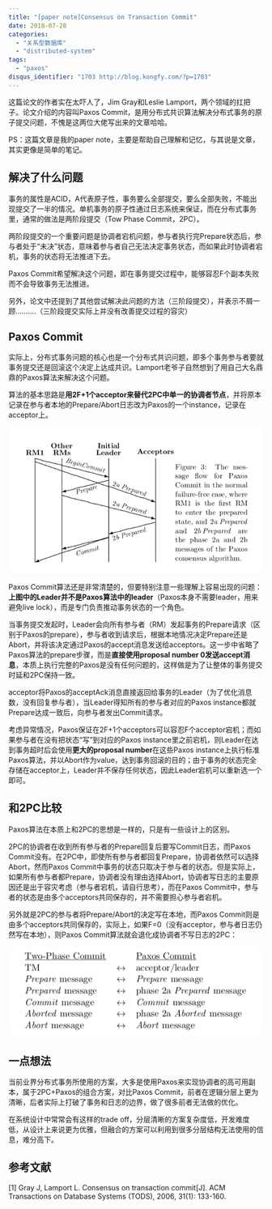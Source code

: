 ```yaml
---
title: "[paper note]Consensus on Transaction Commit"
date: 2018-07-28
categories: 
  - "关系型数据库"
  - "distributed-system"
tags: 
  - "paxos"
disqus_identifier: "1703 http://blog.kongfy.com/?p=1703"
---
```


这篇论文的作者实在太吓人了，Jim Gray和Leslie Lamport，两个领域的扛把子。论文介绍的内容叫Paxos Commit，是用分布式共识算法解决分布式事务的原子提交问题，不愧是这两位大佬写出来的文章哈哈。

PS：这篇文章是我的paper note，主要是帮助自己理解和记忆，与其说是文章，其实更像是简单的笔记。

## 解决了什么问题


事务的属性是ACID，A代表原子性，事务要么全部提交，要么全部失败，不能出现提交了一半的情况。单机事务的原子性通过日志系统来保证，而在分布式事务里，通常的做法是两阶段提交（Tow Phase Commit，2PC）。

两阶段提交的一个重要问题是协调者宕机问题，参与者执行完Prepare状态后，参与者处于“未决”状态，意味着参与者自己无法决定事务状态，而如果此时协调者宕机，事务的状态将无法推进下去。

Paxos Commit希望解决这个问题，即在事务提交过程中，能够容忍F个副本失败而不会导致事务无法推进。

另外，论文中还提到了其他尝试解决此问题的方法（三阶段提交），并表示不屑一顾……....（三阶段提交实际上并没有改善提交过程的容灾）

<!--more-->

## Paxos Commit


实际上，分布式事务问题的核心也是一个分布式共识问题，即多个事务参与者要就事务提交还是回滚这个决定上达成共识。Lamport老爷子自然想到了用自己大名鼎鼎的Paxos算法来解决这个问题。

算法的基本思路是**用2F+1个acceptor来替代2PC中单一的协调者节点**，并将原本记录在参与者本地的Prepare/Abort日志改为Paxos的一个instance，记录在acceptor上。

[![](/assets/images/paxos-commit.png)](/assets/images/paxos-commit.png)

Paxos Commit算法还是非常清楚的，但要特别注意一些理解上容易出现的问题：**上图中的Leader并不是Paxos算法中的leader**（Paxos本身不需要leader，用来避免live lock），而是专门负责推动事务状态的一个角色。

当事务提交发起时，Leader会向所有参与者（RM）发起事务的Prepare请求（区别于Paxos的prepare），参与者收到请求后，根据本地情况决定Prepare还是Abort，并将该决定通过Paxos的accept消息发送给acceptors。这一步中省略了Paxos算法的prepare步骤，而是**直接使用proposal number 0发送accept消息**，本质上执行完整的Paxos是没有任何问题的，这样做是为了让整体的事务提交时延和2PC保持一致。

acceptor将Paxos的acceptAck消息直接返回给事务的Leader（为了优化消息数，没有回复参与者），当Leader得知所有的参与者对应的Paxos instance都就Prepare达成一致后，向参与者发出Commit请求。

考虑异常情况，Paxos保证在2F+1个acceptors可以容忍F个acceptor宕机；而如果参与者在没有把状态“写”到对应的Paxos instance里之前宕机，则Leader在达到事务超时后会使用**更大的proposal number**在这些Paxos instance上执行标准Paxos算法，并以Abort作为value，达到事务回滚的目的；由于事务的状态完全存储在acceptor上，Leader并不保存任何状态，因此Leader宕机可以重新选一个即可。

## 和2PC比较


Paxos算法在本质上和2PC的思想是一样的，只是有一些设计上的区别。

2PC的协调者在收到所有参与者的Prepare回复后要写Commit日志，而Paxos Commit没有。在2PC中，即使所有参与者都回复Prepare，协调者依然可以选择Abort，然而Paxos Commit中事务的状态只取决于参与者的状态。但是实际上，如果所有参与者都Prepare，协调者没有理由选择Abort，协调者写日志的主要原因还是出于容灾考虑（参与者宕机，请自行思考），而在Paxos Commit中，参与者的状态是由多个acceptors共同保存的，并不需要担心参与者宕机。

另外就是2PC的参与者将Prepare/Abort的决定写在本地，而Paxos Commit则是由多个acceptors共同保存的，实际上，如果F=0（没有acceptor，参与者日志仍然写在本地），则Paxos Commit算法就会退化成协调者不写日志的2PC：

[![](/assets/images/2pc-paxos-commit.png)](/assets/images/2pc-paxos-commit.png)

## 一点想法


当前业界分布式事务所使用的方案，大多是使用Paxos来实现协调者的高可用副本，属于2PC+Paxos的组合方案，对比Paxos Commit，前者在逻辑分层上更为清晰，后者实际上打破了事务和日志的边界，做了很多前者无法做的优化。

在系统设计中常常会有这样的trade off，分层清晰的方案复杂度低，开发难度低，从设计上来说更为优雅，但融合的方案可以利用到很多分层结构无法使用的信息，难分高下。

## 参考文献


\[1\] Gray J, Lamport L. Consensus on transaction commit\[J\]. ACM Transactions on Database Systems (TODS), 2006, 31(1): 133-160.
